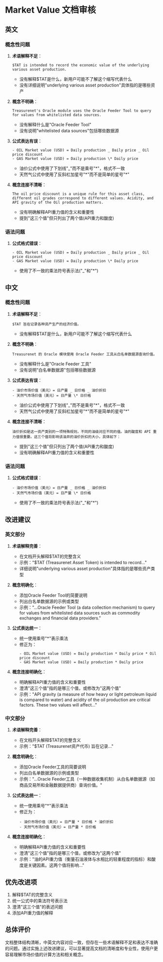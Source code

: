 # Market Value 文档审核

## 英文

### 概念性问题

1. **术语解释不足**：
   ```
   $TAT is intended to record the economic value of the underlying various asset production.
   ```
   - 没有解释$TAT是什么，新用户可能不了解这个缩写代表什么
   - 没有详细说明"underlying various asset production"具体指的是哪些资产

2. **概念不明确**：
   ```
   Treasurenet's Oracle module uses the Oracle Feeder Tool to query for values from whitelisted data sources.
   ```
   - 没有解释什么是"Oracle Feeder Tool"
   - 没有说明"whitelisted data sources"包括哪些数据源

3. **公式表达有误**：
   ```
   - OIL Market value (USD) = Daily production _ Daily price _ Oil price discount
   - GAS Market value (USD) = Daily production \* Daily price
   ```
   - 油价公式中使用了下划线"_"而不是乘号"*"，格式不一致
   - 天然气公式中使用了反斜杠加星号"\*"而不是简单的星号"*"

4. **概念连接不清晰**：
   ```
   The oil price discount is a unique rule for this asset class, different oil grades correspond to different values. Acidity, and API gravity of the Oil production matters.
   ```
   - 没有明确解释API重力值的含义和重要性
   - 提到"这三个值"但只列出了两个值(API重力和酸度)

### 语法问题

1. **公式格式错误**：
   ```
   - OIL Market value (USD) = Daily production _ Daily price _ Oil price discount
   - GAS Market value (USD) = Daily production \* Daily price
   ```
   - 使用了不一致的乘法符号表示法("_"和"\*")

## 中文

### 概念性问题

1. **术语解释不足**：
   ```
   $TAT 旨在记录各种资产生产的经济价值。
   ```
   - 没有解释$TAT是什么，新用户可能不了解这个缩写代表什么

2. **概念不明确**：
   ```
   Treasurenet 的 Oracle 模块使用 Oracle Feeder 工具从白名单数据源查询价值。
   ```
   - 没有解释什么是"Oracle Feeder 工具"
   - 没有说明"白名单数据源"包括哪些数据源

3. **公式表达有误**：
   ```
   - 油价市场价值（美元）= 日产量 _ 日价格 _ 油价折扣
   - 天然气市场价值（美元）= 日产量 \* 日价格
   ```
   - 油价公式中使用了下划线"_"而不是乘号"*"，格式不一致
   - 天然气公式中使用了反斜杠加星号"\*"而不是简单的星号"*"

4. **概念连接不清晰**：
   ```
   油价折扣是这一资产类别的一项特殊规则，不同的油级对应不同的值。油的酸度和 API 重力值很重要。这三个值将影响该油井的油价折扣的大小，具体如下：
   ```
   - 提到"这三个值"但只列出了两个值(API重力和酸度)
   - 没有明确解释API重力值的含义和重要性

### 语法问题

1. **公式格式错误**：
   ```
   - 油价市场价值（美元）= 日产量 _ 日价格 _ 油价折扣
   - 天然气市场价值（美元）= 日产量 \* 日价格
   ```
   - 使用了不一致的乘法符号表示法("_"和"\*")

## 改进建议

### 英文部分

1. **术语解释完善**：
   - 在文档开头解释$TAT的完整含义
   - 示例："$TAT (Treasurenet Asset Token) is intended to record..."
   - 详细说明"underlying various asset production"具体指的是哪些资产类型

2. **概念明确化**：
   - 添加Oracle Feeder Tool的简要说明
   - 列出白名单数据源的示例或类型
   - 示例："...Oracle Feeder Tool (a data collection mechanism) to query for values from whitelisted data sources such as commodity exchanges and financial data providers."

3. **公式表达统一**：
   - 统一使用乘号"*"表示乘法
   - 修正为：
     ```
     - OIL Market value (USD) = Daily production * Daily price * Oil price discount
     - GAS Market value (USD) = Daily production * Daily price
     ```

4. **概念连接明确化**：
   - 明确解释API重力值的含义和重要性
   - 澄清"这三个值"指的是哪三个值，或修改为"这两个值"
   - 示例："API gravity (a measure of how heavy or light petroleum liquid is compared to water) and acidity of the oil production are critical factors. These two values will affect..."

### 中文部分

1. **术语解释完善**：
   - 在文档开头解释$TAT的完整含义
   - 示例："$TAT (Treasurenet资产代币) 旨在记录..."

2. **概念明确化**：
   - 添加Oracle Feeder工具的简要说明
   - 列出白名单数据源的示例或类型
   - 示例："...Oracle Feeder工具（一种数据收集机制）从白名单数据源（如商品交易所和金融数据提供商）查询价值。"

3. **公式表达统一**：
   - 统一使用乘号"*"表示乘法
   - 修正为：
     ```
     - 油价市场价值（美元）= 日产量 * 日价格 * 油价折扣
     - 天然气市场价值（美元）= 日产量 * 日价格
     ```

4. **概念连接明确化**：
   - 明确解释API重力值的含义和重要性
   - 澄清"这三个值"指的是哪三个值，或修改为"这两个值"
   - 示例："油的API重力值（衡量石油液体与水相比的轻重程度的指标）和酸度是关键因素。这两个值将影响..."

## 优先改进项

1. 解释$TAT的完整含义
2. 统一公式中的乘法符号表示法
3. 澄清"这三个值"的表述问题
4. 添加API重力值的解释

## 总体评价

文档整体结构清晰，中英文内容对应一致，但存在一些术语解释不足和表达不准确的问题。通过实施上述改进建议，可以显著提高文档的清晰度和专业性，使用户更容易理解市场价值的计算方法和相关概念。 